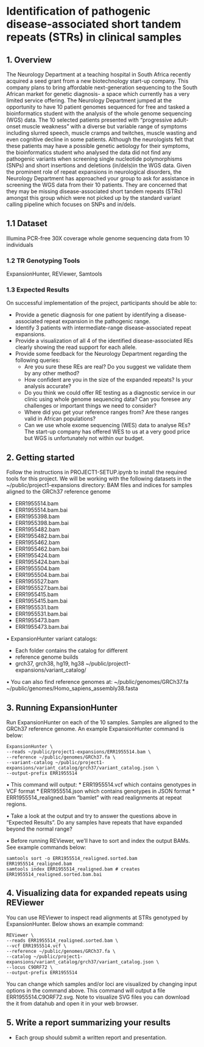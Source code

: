 # Identification of pathogenic disease-associated short tandem repeats (STRs) in clinical samples

## 1. Overview
The Neurology Department at a teaching hospital in South Africa recently acquired a seed grant from a new biotechnology start-up company. This company plans to bring affordable next-generation sequencing to the South African market for genetic diagnosis- a space which currently has a very limited service offering. The Neurology Department jumped at the opportunity to have 10 patient genomes sequenced for free and tasked a bioinformatics student with the analysis of the whole genome sequencing (WGS) data. The 10 selected patients presented with “progressive adult-onset muscle weakness” with a diverse but variable range of symptoms including slurred speech, muscle cramps and twitches, muscle wasting and even cognitive decline in some patients.
Although the neurologists felt that these patients may have a possible genetic aetiology for their symptoms, the bioinformatics student who analysed the data did not find any pathogenic variants when screening single nucleotide polymorphisms (SNPs) and short insertions and deletions (in/dels)in the WGS data.
Given the prominent role of repeat expansions in neurological disorders, the Neurology Department has approached your group to ask for assistance in screening the WGS data from their 10 patients. They are concerned that they may be missing disease-associated short tandem repeats (STRs) amongst this group which were not picked up by the standard variant calling pipeline which focuses on SNPs and in/dels.

## 1.1 Dataset
Illumina PCR-free 30X coverage whole genome sequencing data from 10 individuals

### 1.2 TR Genotyping Tools
ExpansionHunter, REViewer, Samtools

### 1.3 Expected Results
On successful implementation of the project, participants should be able to:
+ Provide a genetic diagnosis for one patient by identifying a disease-associated repeat expansion in the pathogenic range.
+ Identify 3 patients with intermediate-range disease-associated repeat expansions.
+ Provide a visualization of all 4 of the identified disease-associated REs clearly showing the read support for each allele.
+ Provide some feedback for the Neurology Department regarding the following queries:
    + Are you sure these REs are real? Do you suggest we validate them by any other method?
    + How confident are you in the size of the expanded repeats? Is your analysis accurate?
    + Do you think we could offer RE testing as a diagnostic service in our clinic using whole genome sequencing data? Can you foresee any challenges or important things we need to consider?
    + Where did you get your reference ranges from? Are these ranges valid in African populations?
    + Can we use whole exome sequencing (WES) data to analyse REs? The start-up company has offered WES to us at a very good price but WGS is unfortunately not within our budget.

## 2. Getting started
Follow the instructions in PROJECT1-SETUP.ipynb to install the required tools for this project.
We will be working with the following datasets in the ~/public/project1-expansions directory:
BAM files and indices for samples aligned to the GRCh37 reference genome
+ ERR1955514.bam
+ ERR1955514.bam.bai
+ ERR1955398.bam
+ ERR1955398.bam.bai
+ ERR1955482.bam
+ ERR1955482.bam.bai
+ ERR1955462.bam
+ ERR1955462.bam.bai
+ ERR1955424.bam
+ ERR1955424.bam.bai
+ ERR1955504.bam
+ ERR1955504.bam.bai
+ ERR1955527.bam
+ ERR1955527.bam.bai
+ ERR1955415.bam
+ ERR1955415.bam.bai
+ ERR1955531.bam
+ ERR1955531.bam.bai
+ ERR1955473.bam
+ ERR1955473.bam.bai
  
• ExpansionHunter variant catalogs:
+ Each folder contains the catalog for different
+ reference genome builds
+ grch37, grch38, hg19, hg38
~/public/project1-expansions/variant_catalog/

• You can also find reference genomes at:
~/public/genomes/GRCh37.fa
~/public/genomes/Homo_sapiens_assembly38.fasta


## 3. Running ExpansionHunter
Run ExpansionHunter on each of the 10 samples. Samples are aligned to the GRCh37 reference genome. An example ExpansionHunter command is below:

```
ExpansionHunter \
--reads ~/public/project1-expansions/ERR1955514.bam \
--reference ~/public/genomes/GRCh37.fa \
--variant-catalog ~/public/project1-expansions/variant_catalog/grch37/variant_catalog.json \
--output-prefix ERR1955514
```

• This command will output: * ERR1955514.vcf which contains genotypes in VCF format * ERR1955514.json which contains genotypes in JSON format * ERR1955514_realigned.bam “bamlet” with read realignments at repeat regions. 

• Take a look at the output and try to answer the questions above in “Expected Results”. Do any samples have repeats that have expanded beyond the normal range?

• Before running REViewer, we’ll have to sort and index the output BAMs. See example commands below:

```
samtools sort -o ERR1955514_realigned.sorted.bam ERR1955514_realigned.bam
samtools index ERR1955514_realigned.bam # creates ERR1955514_realigned.sorted.bam.bai
```

## 4. Visualizing data for expanded repeats using REViewer
You can use REViewer to inspect read alignments at STRs genotyped by ExpansionHunter. Below shows an example command:

```
REViewer \
--reads ERR1955514_realigned.sorted.bam \
--vcf ERR1955514.vcf \
--reference ~/public/genomes/GRCh37.fa \
--catalog ~/public/project1-expansions/variant_catalog/grch37/variant_catalog.json \
--locus C9ORF72 \
--output-prefix ERR1955514
```

You can change which samples and/or loci are visualized by changing input options in the command above. This command will output a file ERR1955514.C9ORF72.svg. Note to visualize SVG files you can download the it from datahub and open it in your web browser.

## 5. Write a report summarizing your results
+ Each group should submit a written report and presentation.
